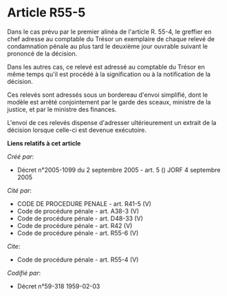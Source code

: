 # Article R55-5

Dans le cas prévu par le premier alinéa de l'article R. 55-4, le greffier en chef adresse au comptable du Trésor un
exemplaire de chaque relevé de condamnation pénale au plus tard le deuxième jour ouvrable suivant le prononcé de la
décision. 

Dans les autres cas, ce relevé est adressé au comptable du Trésor en même temps qu'il est procédé à la signification ou à la
notification de la décision. 

Ces relevés sont adressés sous un bordereau d'envoi simplifié, dont le modèle est arrêté conjointement par le garde des
sceaux, ministre de la justice, et par le ministre des finances. 

L'envoi de ces relevés dispense d'adresser ultérieurement un extrait de la décision lorsque celle-ci est devenue exécutoire.

**Liens relatifs à cet article**

_Créé par_:

  - Décret n°2005-1099 du 2 septembre 2005 - art. 5 () JORF 4 septembre 2005

_Cité par_:

  - CODE DE PROCEDURE PENALE - art. R41-5 (V)
  - Code de procédure pénale - art. A38-3 (V)
  - Code de procédure pénale - art. D48-33 (V)
  - Code de procédure pénale - art. R42 (V)
  - Code de procédure pénale - art. R55-6 (V)

_Cite_:

  - Code de procédure pénale - art. R55-4 (V)

_Codifié par_:

  - Décret n°59-318 1959-02-03
